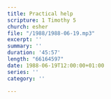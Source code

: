 ```yaml
---
title: Practical help
scripture: 1 Timothy 5
church: esher
file: "/1988/1988-06-19.mp3"
excerpt: ''
summary: ''
duration: '45:57'
length: "66164597"
date: 1988-06-19T12:00:00+01:00
series: ''
category: ''

---
```

